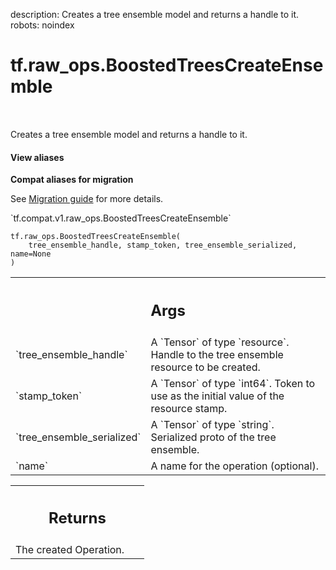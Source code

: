 description: Creates a tree ensemble model and returns a handle to it.
robots: noindex

# tf.raw_ops.BoostedTreesCreateEnsemble

<!-- Insert buttons and diff -->

<table class="tfo-notebook-buttons tfo-api nocontent" align="left">

</table>



Creates a tree ensemble model and returns a handle to it.


<section class="expandable">
  <h4 class="showalways">View aliases</h4>
  <p>
<b>Compat aliases for migration</b>
<p>See
<a href="https://www.tensorflow.org/guide/migrate">Migration guide</a> for
more details.</p>
<p>`tf.compat.v1.raw_ops.BoostedTreesCreateEnsemble`</p>
</p>
</section>

<pre class="devsite-click-to-copy prettyprint lang-py tfo-signature-link">
<code>tf.raw_ops.BoostedTreesCreateEnsemble(
    tree_ensemble_handle, stamp_token, tree_ensemble_serialized, name=None
)
</code></pre>



<!-- Placeholder for "Used in" -->


<!-- Tabular view -->
 <table class="responsive fixed orange">
<colgroup><col width="214px"><col></colgroup>
<tr><th colspan="2"><h2 class="add-link">Args</h2></th></tr>

<tr>
<td>
`tree_ensemble_handle`<a id="tree_ensemble_handle"></a>
</td>
<td>
A `Tensor` of type `resource`.
Handle to the tree ensemble resource to be created.
</td>
</tr><tr>
<td>
`stamp_token`<a id="stamp_token"></a>
</td>
<td>
A `Tensor` of type `int64`.
Token to use as the initial value of the resource stamp.
</td>
</tr><tr>
<td>
`tree_ensemble_serialized`<a id="tree_ensemble_serialized"></a>
</td>
<td>
A `Tensor` of type `string`.
Serialized proto of the tree ensemble.
</td>
</tr><tr>
<td>
`name`<a id="name"></a>
</td>
<td>
A name for the operation (optional).
</td>
</tr>
</table>



<!-- Tabular view -->
 <table class="responsive fixed orange">
<colgroup><col width="214px"><col></colgroup>
<tr><th colspan="2"><h2 class="add-link">Returns</h2></th></tr>
<tr class="alt">
<td colspan="2">
The created Operation.
</td>
</tr>

</table>

